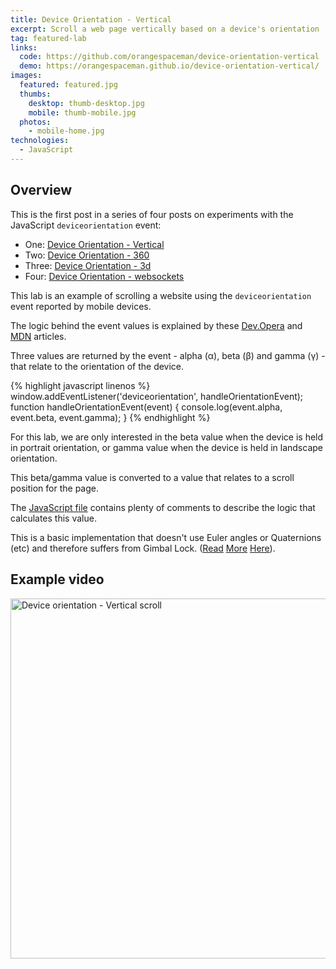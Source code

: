 ```yaml
---
title: Device Orientation - Vertical
excerpt: Scroll a web page vertically based on a device's orientation
tag: featured-lab
links:
  code: https://github.com/orangespaceman/device-orientation-vertical
  demo: https://orangespaceman.github.io/device-orientation-vertical/
images:
  featured: featured.jpg
  thumbs:
    desktop: thumb-desktop.jpg
    mobile: thumb-mobile.jpg
  photos:
    - mobile-home.jpg
technologies:
  - JavaScript
---
```


## Overview

This is the first post in a series of four posts on experiments with the JavaScript `deviceorientation` event:

 - One: [Device Orientation - Vertical](../device-orientation-vertical/)
 - Two: [Device Orientation - 360](../device-orientation-360/)
 - Three: [Device Orientation - 3d](../device-orientation-3d/)
 - Four: [Device Orientation - websockets](../device-orientation-websockets/)

This lab is an example of scrolling a website using the `deviceorientation` event reported by mobile devices.

The logic behind the event values is explained by these [Dev.Opera](https://dev.opera.com/articles/w3c-device-orientation-api/) and [MDN](https://developer.mozilla.org/en-US/docs/Web/API/Detecting_device_orientation) articles.

Three values are returned by the event - alpha (α), beta (β) and gamma (γ) - that relate to the orientation of the device.

{% highlight javascript linenos %}
window.addEventListener('deviceorientation', handleOrientationEvent);
function handleOrientationEvent(event) {
  console.log(event.alpha, event.beta, event.gamma);
}
{% endhighlight %}

For this lab, we are only interested in the beta value when the device is held in portrait orientation, or gamma value when the device is held in landscape orientation.

This beta/gamma value is converted to a value that relates to a scroll position for the page.

The [JavaScript file](https://github.com/orangespaceman/device-orientation-vertical/blob/master/assets/js/device-orientation.js) contains plenty of comments to describe the logic that calculates this value.

This is a basic implementation that doesn't use Euler angles or Quaternions (etc) and therefore suffers from Gimbal Lock. ([Read](https://stackoverflow.com/questions/41491940/) [More](https://stackoverflow.com/questions/22609518/) [Here](https://www.w3.org/TR/2016/CR-orientation-event-20160818/#worked-example-2)).


## Example video

<a data-flickr-embed="true"  href="https://www.flickr.com/gp/thegingerbloke/7e2Fq8" title="Device orientation - Vertical scroll"><img src="https://farm2.staticflickr.com/1955/45469492472_a9e5016227_b.jpg" width="1024" height="576" alt="Device orientation - Vertical scroll"></a><script async src="//embedr.flickr.com/assets/client-code.js" charset="utf-8"></script>
